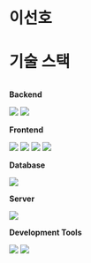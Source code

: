 # 이선호

<!-- ## 샬라샬라

- 추가로 뭘 넣을것인지.

## Features - 특징
-->

# 기술 스택
<div style="display:flex; flex-direction:column; align-items:flex-start;">
    <p><strong>Backend</strong></p>
    <div>
        <img src="https://img.shields.io/badge/Java-007396?style=flat&logo=Java&logoColor=white"/>
        <img src="https://img.shields.io/badge/SpringBoot-6DB33F?style=flat&logo=SpringBoot&logoColor=white"/>
    </div>
    <p><strong>Frontend</strong></p>
    <div>
        <img src="https://img.shields.io/badge/HTML-E34F26?style=flat&logo=HTML5&logoColor=white"/>
        <img src="https://img.shields.io/badge/CSS-1572B6?style=flat&logo=CSS3&logoColor=white"/> 
        <img src="https://img.shields.io/badge/Javascript-F7DF1E?style=flat&logo=Javasceipt&logoColor=white"/> 
        <img src="https://img.shields.io/badge/React-61DAFB?style=flat&logo=React&logoColor=white"/> 
    </div>
    <p><strong>Database</strong></p>
    <div>
        <img src="https://img.shields.io/badge/MySQL-4479A1?style=flat&logo=MySQL&logoColor=white"/> 
    </div>
    <p><strong>Server</strong></p>
    <div>
        <img src="https://img.shields.io/badge/ApacheTomcat-F8DC75?style=flat&logo=ApacheTomcat&logoColor=white"/> 
    </div>
    <p><strong>Development Tools</strong></p>
    <div>
        <img src="https://img.shields.io/badge/Intellij IDEA-000000?style=flat&logo=IntellijIDEA&logoColor=white"/> 
        <img src="https://img.shields.io/badge/Visual Studio Code-007ACC?style=flat&logo=visualstudiocode&logoColor=white"/>         
    </div>
</div>

